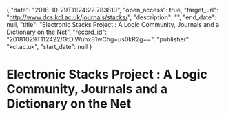 {
  "date": "2018-10-29T11:24:22.783810", 
  "open_access": true, 
  "target_url": "http://www.dcs.kcl.ac.uk/journals/stacks/", 
  "description": "", 
  "end_date": null, 
  "title": "Electronic Stacks Project : A Logic Community, Journals and a Dictionary on the Net", 
  "record_id": "20181029T112422/GtDiWuhx81wChg+us0kR2g==", 
  "publisher": "kcl.ac.uk", 
  "start_date": null
}

# Electronic Stacks Project : A Logic Community, Journals and a Dictionary on the Net

